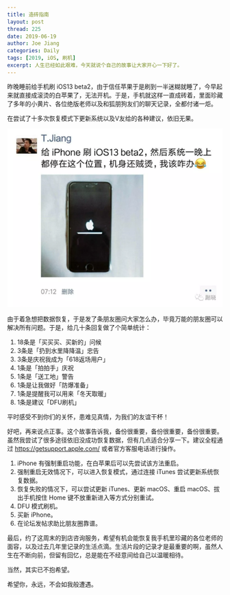 ```yaml
---
title: 造砖指南
layout: post
thread: 225
date: 2019-06-19
author: Joe Jiang
categories: Daily
tags: [2019, iOS, 刷机]
excerpt: 人生已经如此艰难，今天就说个自己的故事让大家开心一下好了。
---
```


昨晚睡前给手机刷 iOS13 beta2，由于信任苹果于是刷到一半迷糊就睡了，今早起来就直接成滚烫的白苹果了，无法开机。于是，手机就这样一直成砖着，里面珍藏了多年的小黄片、各位绝版老师以及和狐朋狗友们的聊天记录，全都付诸一炬。

在尝试了十多次恢复模式下更新系统以及V友给的各种建议，依旧无果。

![](/assets/in-post/2019-06-19-iOS-Notes.webp )

由于着急想把数据恢复，于是发了条朋友圈问大家怎么办，毕竟万能的朋友圈可以解决所有问题。于是，给几十条回复做了个简单统计：

1. 18条是「买买买、买新的」问候
2. 3条是「扔到水里降降温」忠告
3. 3条是庆祝我成为「618返场用户」
4. 1条是「拍拍手」庆祝
5. 1条是「送工地」警告
6. 1条是让我做好「防爆准备」
7. 1条是提醒我可以用来「冬天取暖」
8. 1条是建议「DFU刷机」

平时感受不到你们的关怀，患难见真情，为我们的友谊干杯！

好吧，再来说点正事。这个故事告诉我，备份很重要，备份很重要，备份很重要。虽然我尝试了很多途径依旧没成功恢复数据，但有几点适合分享一下。建议全程通过 https://getsupport.apple.com/ 或者官方客服电话进行操作。

1. iPhone 有强制重启功能，在白苹果后可以先尝试该方法重启。
2. 强制重启无效情况下，可以进入恢复模式，通过连接 iTunes 尝试更新系统恢复数据。
3. 恢复失败的情况下，可以尝试更新 iTunes、更新 macOS、重启 macOS、拔出手机按住 Home 键不放重新进入等方式分别重试。
4. DFU 模式刷机。
5. 买新 iPhone。
6. 在论坛发帖求助比朋友圈靠谱。

最后，约了这周末的到店咨询服务，希望有机会能恢复我手机里珍藏的各位老师的面容，以及过去几年里记录的生活点滴。生活片段的记录才是最重要的啊，虽然人生在不断向前，但留有回忆，总是能在不经意间给自己以温暖相待。

当然，其实已不抱希望。

希望你，永远，不会如我般遭遇。